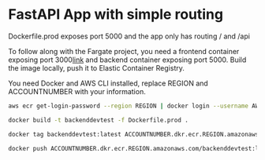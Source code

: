 # FastAPI App with simple routing

Dockerfile.prod exposes port 5000 and the app only has routing  / and /api

To follow along with the Fargate project, you need a frontend container exposing port 3000[link](https://github.com/ryanef/frontend-ecs-project) and backend container exposing port 5000. Build the image locally, push it to Elastic Container Registry.

You need Docker and AWS CLI installed, replace REGION and ACCOUNTNUMBER with your information.

```bash
aws ecr get-login-password --region REGION | docker login --username AWS --password-stdin ACCOUNTNUMBER.dkr.ecr.REGION.amazonaws.com

docker build -t backenddevtest -f Dockerfile.prod .

docker tag backenddevtest:latest ACCOUNTNUMBER.dkr.ecr.REGION.amazonaws.com/backenddevtest:latest

docker push ACCOUNTNUMBER.dkr.ecr.REGION.amazonaws.com/backenddevtest:latest
```